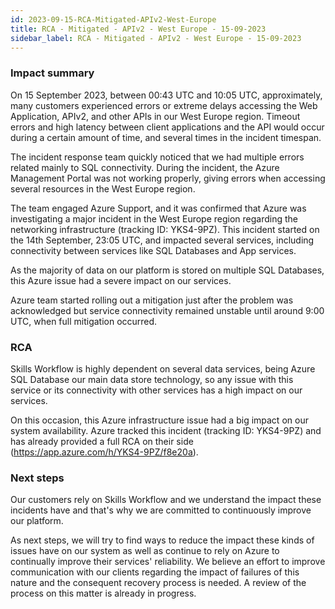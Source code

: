 ```yaml
---
id: 2023-09-15-RCA-Mitigated-APIv2-West-Europe
title: RCA - Mitigated - APIv2 - West Europe - 15-09-2023
sidebar_label: RCA - Mitigated - APIv2 - West Europe - 15-09-2023
---
```


### Impact summary

On 15 September 2023, between 00:43 UTC and 10:05 UTC, approximately, many customers experienced errors or extreme delays accessing the Web Application, APIv2, and other APIs in our West Europe region.
Timeout errors and high latency between client applications and the API would occur during a certain amount of time, and several times in the incident timespan.

The incident response team quickly noticed that we had multiple errors related mainly to SQL connectivity.
During the incident, the Azure Management Portal was not working properly, giving errors when accessing several resources in the West Europe region.

The team engaged Azure Support, and it was confirmed that Azure was investigating a major incident in the West Europe region regarding the networking infrastructure (tracking ID: YKS4-9PZ).
This incident started on the 14th September, 23:05 UTC, and impacted several services, including connectivity between services like SQL Databases and App services.

As the majority of data on our platform is stored on multiple SQL Databases, this Azure issue had a severe impact on our services.

Azure team started rolling out a mitigation just after the problem was acknowledged but service connectivity remained unstable until around 9:00 UTC, when full mitigation occurred. 

### RCA

Skills Workflow is highly dependent on several data services, being Azure SQL Database our main data store technology, so any issue with this service or its connectivity with other services has a high impact on our services.

On this occasion, this Azure infrastructure issue had a big impact on our system availability.
Azure tracked this incident (tracking ID: YKS4-9PZ) and has already provided a full RCA on their side (https://app.azure.com/h/YKS4-9PZ/f8e20a). 

### Next steps

Our  customers rely on Skills Workflow and we understand the impact these incidents have and that's why we are committed to continuously improve our platform.

As next steps, we will try to find ways to reduce the impact these kinds of issues have on our system as well as continue to rely on Azure to continually improve their services' reliability.
We believe an effort to improve communication with our clients regarding the impact of failures of this nature and the consequent recovery process is needed.
A review of the process on this matter is already in progress.